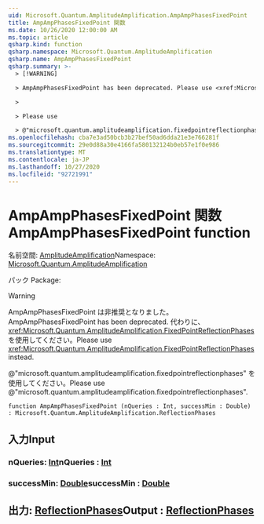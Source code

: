 ```yaml
---
uid: Microsoft.Quantum.AmplitudeAmplification.AmpAmpPhasesFixedPoint
title: AmpAmpPhasesFixedPoint 関数
ms.date: 10/26/2020 12:00:00 AM
ms.topic: article
qsharp.kind: function
qsharp.namespace: Microsoft.Quantum.AmplitudeAmplification
qsharp.name: AmpAmpPhasesFixedPoint
qsharp.summary: >-
  > [!WARNING]

  > AmpAmpPhasesFixedPoint has been deprecated. Please use <xref:Microsoft.Quantum.AmplitudeAmplification.FixedPointReflectionPhases> instead.

  >

  > Please use

  > @"microsoft.quantum.amplitudeamplification.fixedpointreflectionphases".
ms.openlocfilehash: cba7e3ad50bcb3b27bef50ad6dda21e3e766281f
ms.sourcegitcommit: 29e0d88a30e4166fa580132124b0eb57e1f0e986
ms.translationtype: MT
ms.contentlocale: ja-JP
ms.lasthandoff: 10/27/2020
ms.locfileid: "92721991"
---
```

# <a name="ampampphasesfixedpoint-function"></a><span data-ttu-id="d3474-102">AmpAmpPhasesFixedPoint 関数</span><span class="sxs-lookup"><span data-stu-id="d3474-102">AmpAmpPhasesFixedPoint function</span></span>

<span data-ttu-id="d3474-103">名前空間: [AmplitudeAmplification](xref:Microsoft.Quantum.AmplitudeAmplification)</span><span class="sxs-lookup"><span data-stu-id="d3474-103">Namespace: [Microsoft.Quantum.AmplitudeAmplification](xref:Microsoft.Quantum.AmplitudeAmplification)</span></span>

<span data-ttu-id="d3474-104">パック [](https://nuget.org/packages/)</span><span class="sxs-lookup"><span data-stu-id="d3474-104">Package: [](https://nuget.org/packages/)</span></span>


> [!WARNING]
> <span data-ttu-id="d3474-105">AmpAmpPhasesFixedPoint は非推奨となりました。</span><span class="sxs-lookup"><span data-stu-id="d3474-105">AmpAmpPhasesFixedPoint has been deprecated.</span></span> <span data-ttu-id="d3474-106">代わりに、<xref:Microsoft.Quantum.AmplitudeAmplification.FixedPointReflectionPhases> を使用してください。</span><span class="sxs-lookup"><span data-stu-id="d3474-106">Please use <xref:Microsoft.Quantum.AmplitudeAmplification.FixedPointReflectionPhases> instead.</span></span>
>
> <span data-ttu-id="d3474-107">@"microsoft.quantum.amplitudeamplification.fixedpointreflectionphases" を使用してください。</span><span class="sxs-lookup"><span data-stu-id="d3474-107">Please use @"microsoft.quantum.amplitudeamplification.fixedpointreflectionphases".</span></span>



```qsharp
function AmpAmpPhasesFixedPoint (nQueries : Int, successMin : Double) : Microsoft.Quantum.AmplitudeAmplification.ReflectionPhases
```


## <a name="input"></a><span data-ttu-id="d3474-108">入力</span><span class="sxs-lookup"><span data-stu-id="d3474-108">Input</span></span>

### <a name="nqueries--int"></a><span data-ttu-id="d3474-109">nQueries: [Int](xref:microsoft.quantum.lang-ref.int)</span><span class="sxs-lookup"><span data-stu-id="d3474-109">nQueries : [Int](xref:microsoft.quantum.lang-ref.int)</span></span>




### <a name="successmin--double"></a><span data-ttu-id="d3474-110">successMin: [Double](xref:microsoft.quantum.lang-ref.double)</span><span class="sxs-lookup"><span data-stu-id="d3474-110">successMin : [Double](xref:microsoft.quantum.lang-ref.double)</span></span>





## <a name="output--reflectionphases"></a><span data-ttu-id="d3474-111">出力: [ReflectionPhases](xref:Microsoft.Quantum.AmplitudeAmplification.ReflectionPhases)</span><span class="sxs-lookup"><span data-stu-id="d3474-111">Output : [ReflectionPhases](xref:Microsoft.Quantum.AmplitudeAmplification.ReflectionPhases)</span></span>

